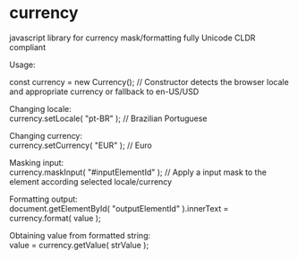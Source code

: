 # currency
javascript library for currency mask/formatting fully Unicode CLDR compliant

Usage:

<script src="currency.js"></script>
const currency = new Currency(); // Constructor detects the browser locale and appropriate currency or fallback to en-US/USD

Changing locale:<br>
currency.setLocale( "pt-BR" ); // Brazilian Portuguese

Changing currency:<br>
currency.setCurrency( "EUR" ); // Euro

Masking input:<br>
currency.maskInput( "#inputElementId" ); // Apply a input mask to the element according selected locale/currency

Formatting output:<br>
document.getElementById( "outputElementId" ).innerText = currency.format( value );

Obtaining value from formatted string:<br>
value = currency.getValue( strValue );
